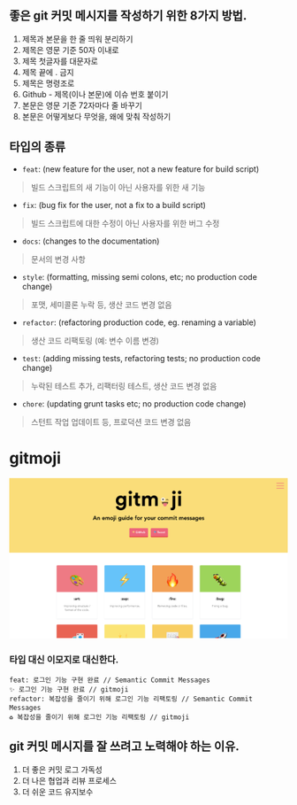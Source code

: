 ## 좋은 git 커밋 메시지를 작성하기 위한 8가지 방법.
1. 제목과 본문을 한 줄 띄워 분리하기
2. 제목은 영문 기준 50자 이내로
3. 제목 첫글자를 대문자로
4. 제목 끝에 . 금지
5. 제목은 명령조로
6. Github - 제목(이나 본문)에 이슈 번호 붙이기
7. 본문은 영문 기준 72자마다 줄 바꾸기
8. 본문은 어떻게보다 무엇을, 왜에 맞춰 작성하기

## 타입의 종류
- ```feat```: (new feature for the user, not a new feature for build script)
> 빌드 스크립트의 새 기능이 아닌 사용자를 위한 새 기능
- ```fix```: (bug fix for the user, not a fix to a build script)
> 빌드 스크립트에 대한 수정이 아닌 사용자를 위한 버그 수정
- ```docs```: (changes to the documentation)
> 문서의 변경 사항
- ```style```: (formatting, missing semi colons, etc; no production code change)
> 포맷, 세미콜론 누락 등, 생산 코드 변경 없음
- ```refactor```: (refactoring production code, eg. renaming a variable)
> 생산 코드 리팩토링 (예: 변수 이름 변경)
- ```test```: (adding missing tests, refactoring tests; no production code change)
> 누락된 테스트 추가, 리팩터링 테스트, 생산 코드 변경 없음
- ```chore```: (updating grunt tasks etc; no production code change)
> 스턴트 작업 업데이트 등, 프로덕션 코드 변경 없음

# gitmoji
<a href="https://gitmoji.carloscuesta.me/"><img src="./Git/img/gitmoji.png"></a>

### 타입 대신 이모지로 대신한다.
```
feat: 로그인 기능 구현 완료 // Semantic Commit Messages
✨ 로그인 기능 구현 완료 // gitmoji
refactor: 복잡성을 줄이기 위해 로그인 기능 리팩토링 // Semantic Commit Messages
♻️ 복잡성을 줄이기 위해 로그인 기능 리팩토링 // gitmoji
```

## git 커밋 메시지를 잘 쓰려고 노력해야 하는 이유.
1. 더 좋은 커밋 로그 가독성
2. 더 나은 협업과 리뷰 프로세스
3. 더 쉬운 코드 유지보수